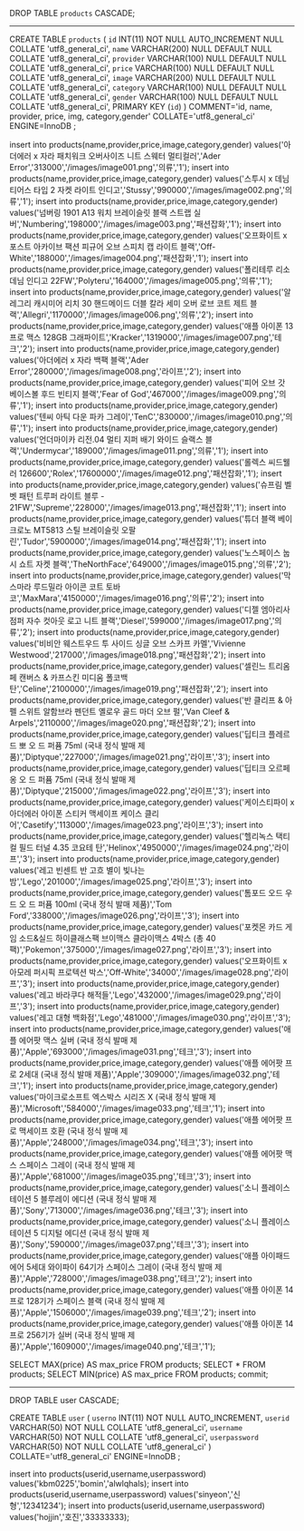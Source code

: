 DROP TABLE `products` CASCADE;

---

CREATE TABLE `products` (
   `id` INT(11) NOT NULL AUTO_INCREMENT NULL COLLATE 'utf8_general_ci',
   `name` VARCHAR(200) NULL DEFAULT NULL COLLATE 'utf8_general_ci',
   `provider` VARCHAR(100) NULL DEFAULT NULL COLLATE 'utf8_general_ci',
   `price` VARCHAR(100) NULL DEFAULT NULL COLLATE 'utf8_general_ci',
   `image` VARCHAR(200) NULL DEFAULT NULL COLLATE 'utf8_general_ci',
   `category` VARCHAR(100) NULL DEFAULT NULL COLLATE 'utf8_general_ci',
   `gender` VARCHAR(100) NULL DEFAULT NULL COLLATE 'utf8_general_ci',
   PRIMARY KEY (`id`)
)
COMMENT='id, name, provider, price, img, category,gender'
COLLATE='utf8_general_ci'
ENGINE=InnoDB
;



insert into products(name,provider,price,image,category,gender) values('아더에러 x 자라 패치워크 오버사이즈 니트 스웨터 멀티컬러','Ader Error','313000','/images/image001.png','의류','1');
insert into products(name,provider,price,image,category,gender) values('스투시 x 데님 티어스 타입 2 자켓 라이트 인디고','Stussy','990000','/images/image002.png','의류','1');
insert into products(name,provider,price,image,category,gender) values('넘버링 1901 A13 워치 브레이슬릿 블랙 스트랩 실버','Numbering','198000','/images/image003.png','패션잡화','1');
insert into products(name,provider,price,image,category,gender) values('오프화이트 x 포스트 아카이브 팩션 피규어 오브 스피치 캡 라이트 블랙','Off-White','188000','/images/image004.png','패션잡화','1');
insert into products(name,provider,price,image,category,gender) values('폴리테루 리소 데님 인디고 22FW','Polyteru','164000','/images/image005.png','의류','1');
insert into products(name,provider,price,image,category,gender) values('알레그리 캐시미어 리치 30 핸드메이드 더블 칼라 세미 오버 로브 코트 제트 블랙','Allegri','1170000','/images/image006.png','의류','2');
insert into products(name,provider,price,image,category,gender) values('애플 아이폰 13 프로 맥스 128GB 그래파이트','Kracker','1319000','/images/image007.png','테크','2');
insert into products(name,provider,price,image,category,gender) values('아더에러 x 자라 백팩 블랙','Ader Error','280000','/images/image008.png','라이프','2');
insert into products(name,provider,price,image,category,gender) values('피어 오브 갓 베이스볼 후드 빈티지 블랙','Fear of God','467000','/images/image009.png','의류','1');
insert into products(name,provider,price,image,category,gender) values('텐씨 아틱 다운 파카 그레이','TenC','830000','/images/image010.png','의류','1');
insert into products(name,provider,price,image,category,gender) values('언더마이카 리전.04 멀티 지퍼 배기 와이드 슬랙스 블랙','Undermycar','189000','/images/image011.png','의류','1');
insert into products(name,provider,price,image,category,gender) values('롤렉스 씨드웰러 126600','Rolex','17600000','/images/image012.png','패션잡화','1');
insert into products(name,provider,price,image,category,gender) values('슈프림 벨벳 패턴 트루퍼 라이트 블루 - 21FW','Supreme','228000','/images/image013.png','패션잡화','1');
insert into products(name,provider,price,image,category,gender) values('튜더 블랙 베이 크로노 MT5813 스틸 브레이슬릿 오팔린','Tudor','5900000','/images/image014.png','패션잡화','1');
insert into products(name,provider,price,image,category,gender) values('노스페이스 눕시 쇼트 자켓 블랙','TheNorthFace','649000','/images/image015.png','의류','2');
insert into products(name,provider,price,image,category,gender) values('막스마라 루드밀라 아이콘 코트 토바코','MaxMara','4150000','/images/image016.png','의류','2');
insert into products(name,provider,price,image,category,gender) values('디젤 엠아리사 점퍼 자수 컷아웃 로고 니트 블랙','Diesel','599000','/images/image017.png','의류','2');
insert into products(name,provider,price,image,category,gender) values('비비안 웨스트우드 투 사이드 싱글 오브 스카프 카멜','Vivienne Westwood','217000','/images/image018.png','패션잡화','2');
insert into products(name,provider,price,image,category,gender) values('셀린느 트리옴페 캔버스 & 카프스킨 미디움 폴코백 탄','Celine','2100000','/images/image019.png','패션잡화','2');
insert into products(name,provider,price,image,category,gender) values('반 클리프 & 아펠 스위트 알함브라 펜던트 옐로우 골드 마더 오브 펄','Van Cleef & Arpels','2110000','/images/image020.png','패션잡화','2');
insert into products(name,provider,price,image,category,gender) values('딥티크 플레르 드 뽀 오 드 퍼퓸 75ml (국내 정식 발매 제품)','Diptyque','227000','/images/image021.png','라이프','3');
insert into products(name,provider,price,image,category,gender) values('딥티크 오르페옹 오 드 퍼퓸 75ml (국내 정식 발매 제품)','Diptyque','215000','/images/image022.png','라이프','3');
insert into products(name,provider,price,image,category,gender) values('케이스티파이 x 아더에러 아이폰 스티커 맥세이프 케이스 클리어','Casetify','113000','/images/image023.png','라이프','3');
insert into products(name,provider,price,image,category,gender) values('헬리녹스 택티컬 필드 터널 4.35 코요테 탄','Helinox','4950000','/images/image024.png','라이프','3');
insert into products(name,provider,price,image,category,gender) values('레고 빈센트 반 고흐 별이 빛나는 밤','Lego','201000','/images/image025.png','라이프','3');
insert into products(name,provider,price,image,category,gender) values('톰포드 오드 우드 오 드 퍼퓸 100ml (국내 정식 발매 제품)','Tom Ford','338000','/images/image026.png','라이프','3');
insert into products(name,provider,price,image,category,gender) values('포켓몬 카드 게임 소드&실드 하이클래스팩 브이맥스 클라이맥스 4박스 (총 40팩)','Pokemon','375000','/images/image027.png','라이프','3');
insert into products(name,provider,price,image,category,gender) values('오프화이트 x 아모레 퍼시픽 프로텍션 박스','Off-White','34000','/images/image028.png','라이프','3');
insert into products(name,provider,price,image,category,gender) values('레고 바라쿠다 해적들','Lego','432000','/images/image029.png','라이프','3');
insert into products(name,provider,price,image,category,gender) values('레고 대형 백화점','Lego','481000','/images/image030.png','라이프','3');
insert into products(name,provider,price,image,category,gender) values('애플 에어팟 맥스 실버 (국내 정식 발매 제품)','Apple','693000','/images/image031.png','테크','3');
insert into products(name,provider,price,image,category,gender) values('애플 에어팟 프로 2세대 (국내 정식 발매 제품)','Apple','309000','/images/image032.png','테크','1');
insert into products(name,provider,price,image,category,gender) values('마이크로소프트 엑스박스 시리즈 X (국내 정식 발매 제품)','Microsoft','584000','/images/image033.png','테크','1');
insert into products(name,provider,price,image,category,gender) values('애플 에어팟 프로 맥세이프 호환 (국내 정식 발매 제품)','Apple','248000','/images/image034.png','테크','3');
insert into products(name,provider,price,image,category,gender) values('애플 에어팟 맥스 스페이스 그레이 (국내 정식 발매 제품)','Apple','681000','/images/image035.png','테크','3');
insert into products(name,provider,price,image,category,gender) values('소니 플레이스테이션 5 블루레이 에디션 (국내 정식 발매 제품)','Sony','713000','/images/image036.png','테크','3');
insert into products(name,provider,price,image,category,gender) values('소니 플레이스테이션 5 디지털 에디션 (국내 정식 발매 제품)','Sony','590000','/images/image037.png','테크','3');
insert into products(name,provider,price,image,category,gender) values('애플 아이패드 에어 5세대 와이파이 64기가 스페이스 그레이 (국내 정식 발매 제품)','Apple','728000','/images/image038.png','테크','2');
insert into products(name,provider,price,image,category,gender) values('애플 아이폰 14 프로 128기가 스페이스 블랙 (국내 정식 발매 제품)','Apple','1506000','/images/image039.png','테크','2');
insert into products(name,provider,price,image,category,gender) values('애플 아이폰 14 프로 256기가 실버 (국내 정식 발매 제품)','Apple','1609000','/images/image040.png','테크','1');









SELECT MAX(price) AS max_price FROM products;
SELECT * FROM products;
SELECT MIN(price) AS max_price FROM products;
commit;

---


DROP TABLE user CASCADE;


CREATE TABLE `user` (
	`userno` INT(11) NOT NULL AUTO_INCREMENT,
	`userid` VARCHAR(50) NOT NULL COLLATE 'utf8_general_ci',
	`username` VARCHAR(50) NOT NULL COLLATE 'utf8_general_ci',
	`userpassword` VARCHAR(50) NOT NULL COLLATE 'utf8_general_ci'
)
COLLATE='utf8_general_ci'
ENGINE=InnoDB
;

insert into products(userid,username,userpassword) values('kbm0225','bomin','alwlqhals);
insert into products(userid,username,userpassword) values('sinyeon','신형','12341234');
insert into products(userid,username,userpassword) values('hojjin','호진','33333333);